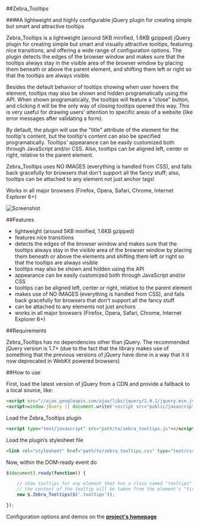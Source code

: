 ##Zebra_Tooltips

####A lightweight and highly configurable jQuery plugin for creating simple but smart and attractive tooltips

Zebra_Tooltips is a lightweight (around 5KB minified, 1.6KB gzipped) jQuery plugin for creating simple but smart and visually attractive tooltips, featuring nice transitions, and offering a wide range of configuration options. The plugin detects the edges of the browser window and makes sure that the tooltips always stay in the visible area of the browser window by placing them beneath or above the parent element, and shifting them left or right so that the tooltips are always visible.

Besides the default behavior of tooltips showing when user hovers the element, tooltips may also be shown and hidden programatically using the API. When shown programatically, the tooltips will feature a "close" button, and clicking it will be the only way of closing tooltips opened this way. This is very useful for drawing users' attention to specific areas of a website (like error messages after validating a form).

By default, the plugin will use the "title" attribute of the element for the tooltip's content, but the tooltip's content can also be specified programatically. Tooltips' appearance can be easily customized both through JavaScript and/or CSS. Also, tooltips can be aligned left, center or right, relative to the parent element.

Zebra_Tooltips uses NO IMAGES (everything is handled from CSS), and falls back gracefully for browsers that don't support all the fancy stuff; also, tooltips can be attached to any element not just anchor tags!

Works in all major browsers (Firefox, Opera, Safari, Chrome, Internet Explorer 6+)

![Screenshot](https://raw.github.com/stefangabos/Zebra_Tooltips/master/examples/screenshot.png)

##Features

 - lightweight (around 5KB minified, 1.6KB gzipped)
 - features nice transitions
 - detects the edges of the browser window and makes sure that the tooltips always stay in the visible area of the browser window by placing them beneath or above the elements and shifting them left or right so that the tooltips are always visible
 - tooltips may also be shown and hidden using the API
 - appearance can be easily customized both through JavaScript and/or CSS
 - tooltips can be aligned left, center or right, relative to the parent element
 - makes use of NO IMAGES (everything is handled from CSS), and falls back gracefully for browsers that don't support all the fancy stuff
 - can be attached to any elements not just anchors
 - works in all major browsers (Firefox, Opera, Safari, Chrome, Internet Explorer 6+)

##Requirements

Zebra_Tooltips has no dependencies other than jQuery. The recommended jQuery version is 1.7+ (due to the fact that the library makes use of something that the previous versions of jQuery have done in a way that it it now deprecated in WebKit powered browsers)

##How to use

First, load the latest version of jQuery from a CDN and provide a fallback to a local source, like:

```html
<script src="//ajax.googleapis.com/ajax/libs/jquery/1.9.1/jquery.min.js"></script>
<script>window.jQuery || document.write('<script src="public/javascript/jquery-1.9.1.js"><\/script>')</script>
```

Load the Zebra_Tooltips plugin

```html
<script type="text/javascript" src="path/to/zebra_tooltips.js"></script>
```

Load the plugin’s stylesheet file

```html
<link rel="stylesheet" href="path/to/zebra_tooltips.css" type="text/css">
```

Now, within the DOM-ready event do

```javascript
$(document).ready(function() {

    // show tooltips for any element that has a class named "tooltips"
    // the content of the tooltip will be taken from the element's "title" attribute
    new $.Zebra_Tooltips($('.tooltips'));

});
```

Configuration options and demos on the **[project's homepage](http://stefangabos.ro/jquery/zebra-tooltips/)**
